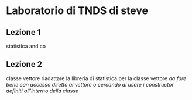 # Laboratorio di TNDS di steve

## Lezione 1
statistica and co

## Lezione 2
classe vettore
riadattare la libreria di statistica per la classe vettore
    *da fare bene con accesso diretto al vettore o cercando di usare i constructor definiti all'interno della classe*


